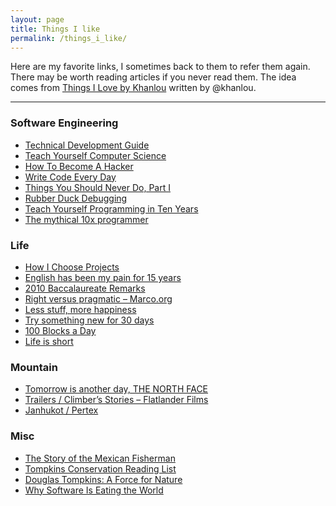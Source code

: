 ```yaml
---
layout: page
title: Things I like
permalink: /things_i_like/
---
```


Here are my favorite links, I sometimes back to them to refer them again. There may be worth reading articles if you never read them.
The idea comes from [Things I Love by Khanlou](http://khanlou.com/love/) written by @khanlou.

<hr>

### Software Engineering
- [Technical Development Guide](https://www.google.com/about/careers/students/guide-to-technical-development.html)
- [Teach Yourself Computer Science](https://teachyourselfcs.com/)
- [How To Become A Hacker](http://www.catb.org/~esr/faqs/hacker-howto.html)
- [Write Code Every Day](http://ejohn.org/blog/write-code-every-day/)
- [Things You Should Never Do, Part I](https://www.joelonsoftware.com/2000/04/06/things-you-should-never-do-part-i/)
- [Rubber Duck Debugging](https://rubberduckdebugging.com)
- [Teach Yourself Programming in Ten Years](http://www.norvig.com/21-days.html)
- [The mythical 10x programmer](http://antirez.com/news/112)

### Life
- [How I Choose Projects](https://www.scotthyoung.com/blog/2016/02/18/choosing-projects/)
- [English has been my pain for 15 years](http://antirez.com/news/61)
- [2010 Baccalaureate Remarks](https://www.princeton.edu/news/2010/05/30/2010-baccalaureate-remarks)
- [Right versus pragmatic – Marco.org](https://marco.org/2012/02/25/right-vs-pragmatic)
- [Less stuff, more happiness](https://www.ted.com/talks/graham_hill_less_stuff_more_happiness)
- [Try something new for 30 days](https://www.ted.com/talks/matt_cutts_try_something_new_for_30_days)
- [100 Blocks a Day](https://waitbutwhy.com/2016/10/100-blocks-day.html)
- [Life is short](http://www.paulgraham.com/vb.html)

### Mountain
- [Tomorrow is another day, THE NORTH FACE](https://www.goldwin.co.jp/tnf/special/tomorrow_is_another_day/)
- [Trailers / Climber’s Stories – Flatlander Films](https://flatlanderfilms.com/category/trailers-climbers-stories/)
- [Janhukot / Pertex](https://www.pertex.com/janhukot/)

### Misc
- [The Story of the Mexican Fisherman](https://bemorewithless.com/the-story-of-the-mexican-fisherman/)
- [Tompkins Conservation Reading List](http://www.tompkinsconservation.org/reading_list.htm)
- [Douglas Tompkins: A Force for Nature](http://www.tompkinsconservation.org/news/2015/12/09/douglas-tompkins-a-force-for-nature/)
- [Why Software Is Eating the World](https://a16z.com/2016/08/20/why-software-is-eating-the-world/)
